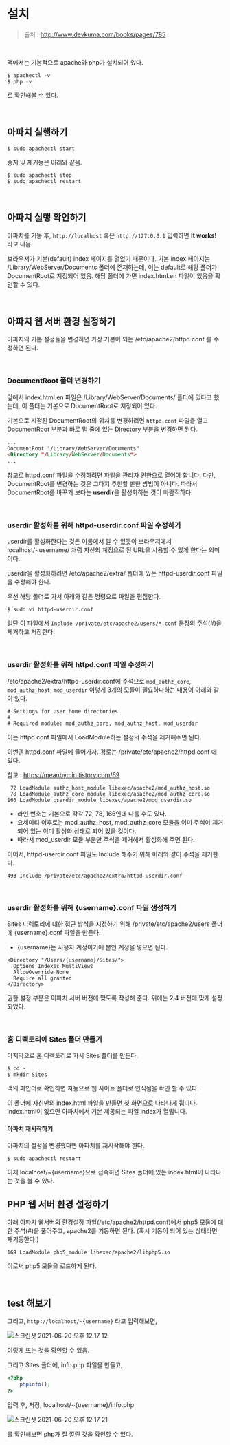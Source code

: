 # 설치

> 출처 : http://www.devkuma.com/books/pages/785

<br/>

맥에서는 기본적으로 apache와 php가 설치되어 있다.

```shell
$ apachectl -v
$ php -v
```

로 확인해볼 수 있다.

<br/>

## 아파치 실행하기

```shell
$ sudo apachectl start
```

중지 및 재기동은 아래와 같음.

```shell
$ sudo apachectl stop
$ sudo apachectl restart
```

<br/>

## 아파치 실행 확인하기

아파치를 기동 후, `http://localhost` 혹은 `http://127.0.0.1` 입력하면 **It works!** 라고 나옴.

브라우저가 기본(default) index 페이지를 열었기 때문이다. 기본 index 페이지는 /Library/WebServer/Documents 폴더에 존재하는데, 이는 default로 해당 폴더가 DocumentRoot로 지정되어 있음. 해당 폴더에 가면 index.html.en 파일이 있음을 확인할 수 있다.

<br/>

## 아파치 웹 서버 환경 설정하기

아파치의 기본 설정들을 변경하면 가장 기본이 되는 /etc/apache2/httpd.conf 를 수정하면 된다.

<br/>

### DocumentRoot 폴더 변경하기

앞에서 index.html.en 파일은 /Library/WebServer/Documents/ 폴더에 있다고 했는데, 이 폴더는 기본으로 DocumentRoot로 지정되어 있다.

기본으로 지정된 DocumentRoot의 위치를 변경하려면 `httpd.conf` 파일을 열고 DocumentRoot 부분과 바로 밑 줄에 있는 Directory 부분을 변경하면 된다.

```html
...
DocumentRoot "/Library/WebServer/Documents"
<Directory "/Library/WebServer/Documents">
...
```

참고로 httpd.conf 파일을 수정하려면 파일을 관리자 권한으로 열어야 합니다. 다만, DocumentRoot를 변경하는 것은 그다지 추천할 만한 방법이 아니다. 따라서 DocumentRoot를 바꾸기 보다는 **userdir**을 활성화하는 것이 바람직하다.

<br/>

### userdir 활성화를 위해 httpd-userdir.conf 파일 수정하기

userdir를 활성화한다는 것은 이름에서 알 수 있듯이 브라우저에서 localhost/~username/ 처럼 자신의 계정으로 된 URL을 사용할 수 있게 한다는 의미이다.

userdir을 활성화하려면 /etc/apache2/extra/ 폴더에 있는 httpd-userdir.conf 파일을 수정해야 한다.

우선 해당 폴더로 가서 아래와 같은 명령으로 파일을 편집한다.

```shell
$ sudo vi httpd-userdir.conf
```

일단 이 파일에서 `Include /private/etc/apache2/users/*.conf` 문장의 주석(#)을 제거하고 저장한다.

<br/>

### userdir 활성화를 위해 httpd.conf 파일 수정하기

/etc/apache2/extra/httpd-userdir.conf에 주석으로 `mod_authz_core`, `mod_authz_host`, `mod_userdir` 이렇게 3개의 모듈이 필요하다하는 내용이 아래와 같이 있다.

```shell
# Settings for user home directories
#
# Required module: mod_authz_core, mod_authz_host, mod_userdir
```

이는 httpd.conf 파일에서 LoadModule하는 설정의 주석을 제거해주면 된다.

이번엔 httpd.conf 파일에 들어가자. 경로는 /private/etc/apache2/httpd.conf 에 있다.

참고 : https://meanbymin.tistory.com/69

```shell
 72 LoadModule authz_host_module libexec/apache2/mod_authz_host.so
 78 LoadModule authz_core_module libexec/apache2/mod_authz_core.so
166 LoadModule userdir_module libexec/apache2/mod_userdir.so
```

- 라인 번호는 기본으로 각각 72, 78, 166인데 다를 수도 있다.
- 요세미티 이후로는 mod_authz_host, mod_authz_core 모듈을 이미 주석이 제거되어 있는 이미 활성화 상태로 되어 있을 것이다.
- 따라서 mod_userdir 모듈 부분만 주석을 제거해서 활성화해 주면 된다.

이어서, httpd-userdir.conf 파일도 Include 해주기 위해 아래와 같이 주석을 제거한다.

```shell
493 Include /private/etc/apache2/extra/httpd-userdir.conf
```

<br/>

### userdir 활성화를 위해 {username}.conf 파일 생성하기

Sites 디렉토리에 대한 접근 방식을 지정하기 위해 /private/etc/apache2/users 폴더에 {username}.conf 파일을 만든다.

- {username}는 사용자 계정이기에 본인 계정을 넣으면 된다.

```
<Directory "/Users/{username}/Sites/">
  Options Indexes MultiViews
  AllowOverride None
  Require all granted
</Directory>
```

권한 설정 부분은 아파치 서버 버전에 맞도록 작성해 준다. 위에는 2.4 버전에 맞게 설정되었다.

<br/>

### 홈 디렉토리에 Sites 폴더 만들기

마지막으로 홈 디렉토리로 가서 Sites 폴더를 만든다.

```
$ cd ~
$ mkdir Sites
```

맥의 파인더로 확인하면 자동으로 웹 사이트 폴더로 인식됨을 확인 할 수 있다.

이 폴더에 자신만의 index.html 파일을 만들면 첫 화면으로 나타나게 됩니다. index.html이 없으면 아파치에서 기본 제공되는 파일 index가 열립니다.

#### 아파치 재시작하기

아파치의 설정을 변경했다면 아파치를 재시작해야 한다.

```
$ sudo apachectl restart
```

이제 localhost/~{username}으로 접속하면 Sites 폴더에 있는 index.html이 나타나는 것을 볼 수 있다.

## PHP 웹 서버 환경 설정하기

아래 아파치 웹서버의 환경설정 파일(/etc/apache2/httpd.conf)에서 php5 모듈에 대한 주석(#)을 풀어주고, apache2를 기동하면 된다. (혹시 기동이 되어 있는 상태라면 재기동한다.)

```
169 LoadModule php5_module libexec/apache2/libphp5.so
```

이로써 php5 모듈을 로드하게 된다.

<br/>

## test 해보기

그리고, `http://localhost/~{username}` 라고 입력해보면, 

![스크린샷 2021-06-20 오후 12 17 12](https://user-images.githubusercontent.com/59427983/122661074-87131480-d1c1-11eb-8ac3-225de09fe06a.png)

이렇게 뜨는 것을 확인할 수 있음.

그리고 Sites 폴더에, info.php 파일을 만들고,

```php
<?php 
    phpinfo();
?>
```

입력 후, 저장, localhost/~{username}/info.php

![스크린샷 2021-06-20 오후 12 17 21](https://user-images.githubusercontent.com/59427983/122661087-b295ff00-d1c1-11eb-9687-80d0f92cd943.png)

를 확인해보면 php가 잘 깔린 것을 확인할 수 있다.